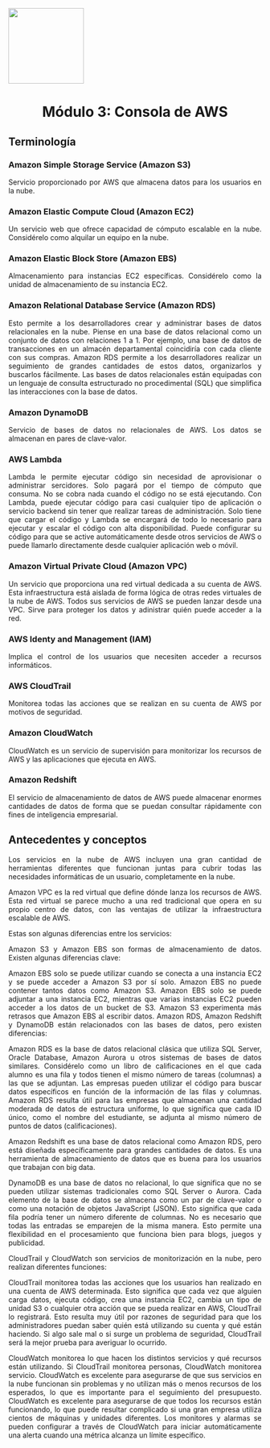 <p align="left">
  <img src="https://semanadelcannabis.cayetano.edu.pe/assets/img/logo-upch.png" width="150">
  <h1 align="center">Módulo 3: Consola de AWS</h1>
</p>

## Terminología
### Amazon Simple Storage Service (Amazon S3)
<p align="justify">
Servicio proporcionado por AWS que almacena datos para los usuarios en la nube.</p>

### Amazon Elastic Compute Cloud (Amazon EC2)
<p align="justify">
Un servicio web que ofrece capacidad de cómputo escalable en la nube. Considérelo como alquilar un equipo en la nube.</p>

### Amazon Elastic Block Store (Amazon EBS)
<p align="justify">
Almacenamiento para instancias EC2 específicas. Considérelo como la unidad de almacenamiento de su instancia EC2.</p>

### Amazon Relational Database Service (Amazon RDS)
<p align="justify">
Esto permite a los desarrolladores crear y administrar bases de datos relacionales en la nube. Piense en una base de datos relacional como un conjunto de datos con relaciones 1 a 1. Por ejemplo, una base de datos de transacciones en un almacén departamental coincidiría con cada cliente con sus compras. Amazon RDS permite a los desarrolladores realizar un seguimiento de grandes cantidades de estos datos, organizarlos y buscarlos fácilmente. Las bases de datos relacionales están equipadas con un lenguaje de consulta estructurado no procedimental (SQL) que simplifica las interacciones con la base de datos.</p>

### Amazon DynamoDB
<p align="justify">
Servicio de bases de datos no relacionales de AWS. Los datos se almacenan en pares de clave-valor.</p>

### AWS Lambda
<p align="justify">
Lambda le permite ejecutar código sin necesidad de aprovisionar o administrar sercidores. Solo pagará por el tiempo de cómputo que consuma. No se cobra nada cuando el código no se está ejecutando. Con Lambda, puede ejecutar código para casi cualquier tipo de aplicación o servicio backend sin tener que realizar tareas de administración. Solo tiene que cargar el código y Lambda se encargará de todo lo necesario para ejecutar y escalar el código con alta disponibilidad. Puede configurar su código para que se active automáticamente desde otros servicios de AWS o puede llamarlo directamente desde cualquier aplicación web o móvil.</p>

### Amazon Virtual Private Cloud (Amazon VPC)
<p align="justify">
Un servicio que proporciona una red virtual dedicada a su cuenta de AWS. Esta infraestructura está aislada de forma lógica de otras redes virtuales de la nube de AWS. Todos sus servicios de AWS se pueden lanzar desde una VPC. Sirve para proteger los datos y adinistrar quién puede acceder a la red.</p>

### AWS Identy and Management (IAM)
<p align="justify">
Implica el control de los usuarios que necesiten acceder a recursos informáticos.</p>

### AWS CloudTrail
<p align="justify">
Monitorea todas las acciones que se realizan en su cuenta de AWS por motivos de seguridad.</p>

### Amazon CloudWatch
<p align="justify">
CloudWatch es un servicio de supervisión para monitorizar los recursos de AWS y las aplicaciones que ejecuta en AWS.</p>

### Amazon Redshift
<p align="justify">
El servicio de almacenamiento de datos de AWS puede almacenar enormes cantidades de datos de forma que se puedan consultar rápidamente con fines de inteligencia empresarial.</p>

## Antecedentes y conceptos
<p align="justify">
Los servicios en la nube de AWS incluyen una gran cantidad de herramientas diferentes que funcionan juntas para cubrir todas las necesidades informáticas de un usuario, completamente en la nube.</p>
<p align="justify">
Amazon VPC es la red virtual que define dónde lanza los recursos de AWS. Esta red virtual se parece mucho a una red tradicional que opera en su propio centro de datos, con las ventajas de utilizar la infraestructura escalable de AWS.</p>
<p align="justify">
Estas son algunas diferencias entre los servicios:</p>
<p align="justify">
Amazon S3 y Amazon EBS son formas de almacenamiento de datos. Existen algunas diferencias clave:</p>
<p align="justify">
Amazon EBS solo se puede utilizar cuando se conecta a una instancia EC2 y se puede acceder a Amazon S3 por sí solo.
Amazon EBS no puede contener tantos datos como Amazon S3.
Amazon EBS solo se puede adjuntar a una instancia EC2, mientras que varias instancias EC2 pueden acceder a los datos de un bucket de S3.
Amazon S3 experimenta más retrasos que Amazon EBS al escribir datos.
Amazon RDS, Amazon Redshift y DynamoDB están relacionados con las bases de datos, pero existen diferencias:</p>
<p align="justify">
Amazon RDS es la base de datos relacional clásica que utiliza SQL Server, Oracle Database, Amazon Aurora u otros sistemas de bases de datos similares. Considérelo como un libro de calificaciones en el que cada alumno es una fila y todos tienen el mismo número de tareas (columnas) a las que se adjuntan. Las empresas pueden utilizar el código para buscar datos específicos en función de la información de las filas y columnas. Amazon RDS resulta útil para las empresas que almacenan una cantidad moderada de datos de estructura uniforme, lo que significa que cada ID único, como el nombre del estudiante, se adjunta al mismo número de puntos de datos (calificaciones).</p>
<p align="justify">
Amazon Redshift es una base de datos relacional como Amazon RDS, pero está diseñada específicamente para grandes cantidades de datos. Es una herramienta de almacenamiento de datos que es buena para los usuarios que trabajan con big data.</p>
<p align="justify">
DynamoDB es una base de datos no relacional, lo que significa que no se pueden utilizar sistemas tradicionales como SQL Server o Aurora. Cada elemento de la base de datos se almacena como un par de clave-valor o como una notación de objetos JavaScript (JSON). Esto significa que cada fila podría tener un número diferente de columnas. No es necesario que todas las entradas se emparejen de la misma manera. Esto permite una flexibilidad en el procesamiento que funciona bien para blogs, juegos y publicidad.</p>
<p align="justify">
CloudTrail y CloudWatch son servicios de monitorización en la nube, pero realizan diferentes funciones:</p>
<p align="justify">
CloudTrail monitorea todas las acciones que los usuarios han realizado en una cuenta de AWS determinada. Esto significa que cada vez que alguien carga datos, ejecuta código, crea una instancia EC2, cambia un tipo de unidad S3 o cualquier otra acción que se pueda realizar en AWS, CloudTrail lo registrará. Esto resulta muy útil por razones de seguridad para que los administradores puedan saber quién está utilizando su cuenta y qué están haciendo. Si algo sale mal o si surge un problema de seguridad, CloudTrail será la mejor prueba para averiguar lo ocurrido.</p>
<p align="justify">
CloudWatch monitorea lo que hacen los distintos servicios y qué recursos están utilizando. Si CloudTrail monitorea personas, CloudWatch monitorea servicio. CloudWatch es excelente para asegurarse de que sus servicios en la nube funcionan sin problemas y no utilizan más o menos recursos de los esperados, lo que es importante para el seguimiento del presupuesto. CloudWatch es excelente para asegurarse de que todos los recursos están funcionando, lo que puede resultar complicado si una gran empresa utiliza cientos de máquinas y unidades diferentes. Los monitores y alarmas se pueden configurar a través de CloudWatch para iniciar automáticamente una alerta cuando una métrica alcanza un límite específico.</p>
